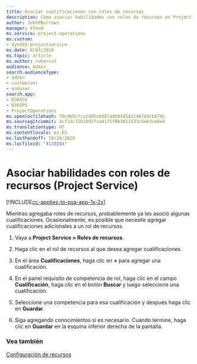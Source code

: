 ```yaml
---
title: Asociar cualificaciones con roles de recursos
description: Cómo asociar habilidades con roles de recursos en Project Service
author: JohnPBurrows
manager: kfend
ms.service: project-operations
ms.custom:
- dyn365-projectservice
ms.date: 8/03/2018
ms.topic: article
ms.author: ruhercul
audience: Admin
search.audienceType:
- admin
- customizer
- enduser
search.app:
- D365CE
- D365PS
- ProjectOperations
ms.openlocfilehash: 70c4b5cfca1495cb887ad6034542c46fd4cb079c
ms.sourcegitcommit: 4cf1dc1561b92fca4175f0b3813133c5e63ce8e6
ms.translationtype: HT
ms.contentlocale: es-ES
ms.lasthandoff: 10/28/2020
ms.locfileid: "4130284"
---
```

# <a name="associate-skills-with-resource-roles-project-service"></a>Asociar habilidades con roles de recursos (Project Service)

[!INCLUDE[cc-applies-to-psa-app-1x-2x](../includes/cc-applies-to-psa-app-1x-2x.md)]

Mientras agregaba roles de recursos, probablemente ya les asoció algunas cualificaciones. Ocasionalmente, es posible que necesite agregar cualificaciones adicionales a un rol de recursos.  
  
1.  Vaya a **Project Service > Roles de recursos**.  
  
2.  Haga clic en el rol de recursos al que desea agregar cualificaciones.  
  
3.  En el área **Cualificaciones**, haga clic en **+** para agregar una cualificación.  
  
4.  En el panel requisito de competencia de rol, haga clic en el campo **Cualificación**, haga clic en el botón **Buscar** y luego seleccione una cualificación.  
  
5.  Seleccione una competencia para esa cualificación y después haga clic en **Guardar**.  
  
6.  Siga agregando conocimientos si es necesario. Cuando termine, haga clic en **Guardar** en la esquina inferior derecha de la pantalla.  
  
### <a name="see-also"></a>Vea también  
 [Configuración de recursos](../psa/set-up-resources.md)
